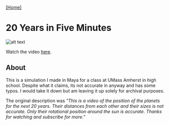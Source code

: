 [[Home]](https://orange.haus)

# 20 Years in Five Minutes

![alt text](https://orange.haus/twentyinfive/twentyinfive.jpg "Screenshot of 20 Years in Five Minutes")

Watch the video [here](https://www.youtube.com/watch?v=bcffWBLUHDg).

## About
This is a simulation I made in Maya for a class at UMass Amherst in high school. Despite what it claims, its not accurate in anyway and has some typos. I would take it down but am leaving it up solely for archival purposes.

The original description was *"This is a video of the position of the planets for the next 20 years. Their distances from each other and their sizes is not accurate. Only their rotational position around the sun is accurate. Thanks for watching and subscribe for more."*